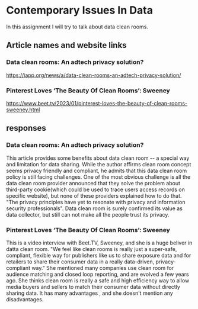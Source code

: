 # Contemporary Issues In Data
In this assignment I will try to talk about data clean rooms.

## Article names and website links
### Data clean rooms: An adtech privacy solution?
https://iapp.org/news/a/data-clean-rooms-an-adtech-privacy-solution/
### Pinterest Loves ‘The Beauty Of Clean Rooms’: Sweeney
https://www.beet.tv/2023/01/pinterest-loves-the-beauty-of-clean-rooms-sweeney.html

## responses
### Data clean rooms: An adtech privacy solution?
This article provides some benefits about data clean room -- a special way and limitation for data sharing. While the author affirms clean room concept seems privacy friendly and compliant, he admits that this data clean room policy is still facing challenges.
One of the most obvious challenge is all the data clean room provider announced that they solve the problem about third-party cookie(which could be used to trace users access records on specific website), but none of these providers explained how to do that. 
"The privacy principles have yet to resonate with privacy and information security professionals". Data clean room is surely confirmed its value as data collector, but still can not make all the people trust its privacy.

### Pinterest Loves ‘The Beauty Of Clean Rooms’: Sweeney
This is a video interview with Beet.TV, Sweeney, and she is a huge beliver in datta clean room. "We feel like clean rooms is really just a super-safe, compliant, flexible way for publishers like us to share exposure data and for retailers to share their consumer data in a really data-driven, privacy-compliant way." She mentioned many companies use clean room for audience matching and closed loop reporting, and are evolved a few years ago. She thinks clean room is really a safe and high efficiency way to allow media buyers and sellers to match their consumer data without directly sharing data. It has many advantages , and she doesn't mention any disadvantages.

